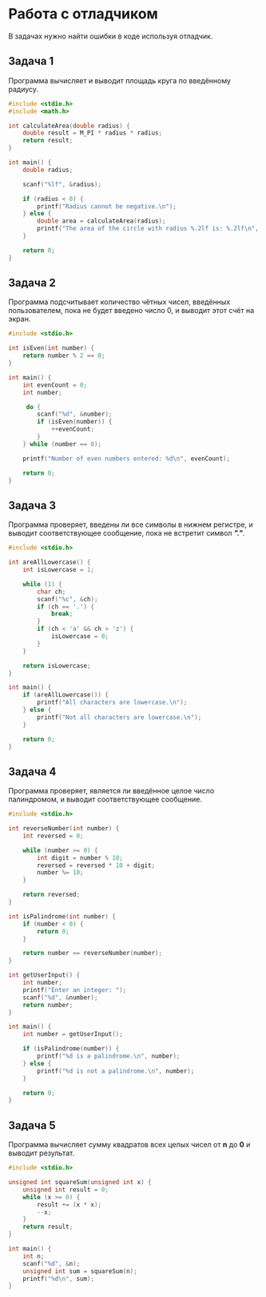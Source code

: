 # Работа с отладчиком
В задачах нужно найти ошибки в коде используя отладчик.

## Задача 1
Программа вычисляет и выводит площадь круга по введённому радиусу.
```c
#include <stdio.h>
#include <math.h>

int calculateArea(double radius) {
    double result = M_PI * radius * radius;
    return result;
}

int main() {
    double radius;

    scanf("%lf", &radius);

    if (radius < 0) {
        printf("Radius cannot be negative.\n");
    } else {
        double area = calculateArea(radius);
        printf("The area of the circle with radius %.2lf is: %.2lf\n", radius, area);
    }

    return 0;
}
```

## Задача 2
Программа подсчитывает количество чётных чисел, введённых пользователем, пока не будет введено число 0, и выводит этот счёт на экран.
```c
#include <stdio.h>

int isEven(int number) {
    return number % 2 == 0;
}

int main() {
    int evenCount = 0;
    int number;

     do {
        scanf("%d", &number);
        if (isEven(number)) {
            ++evenCount;
        }
    } while (number == 0);

    printf("Number of even numbers entered: %d\n", evenCount);

    return 0;
}
```

## Задача 3
Программа проверяет, введены ли все символы в нижнем регистре, и выводит соответствующее сообщение, пока не встретит символ ***"."***.
```c
#include <stdio.h>

int areAllLowercase() {
    int isLowercase = 1;

    while (1) {
        char ch;
        scanf("%c", &ch);
        if (ch == '.') {
            break;
        }
        if (ch < 'a' && ch > 'z') {
            isLowercase = 0;
        }
    }

    return isLowercase;
}

int main() {
    if (areAllLowercase()) {
        printf("All characters are lowercase.\n");
    } else {
        printf("Not all characters are lowercase.\n");
    }

    return 0;
}
```

## Задача 4
Программа проверяет, является ли введённое целое число палиндромом, и выводит соответствующее сообщение.
```c
#include <stdio.h>

int reverseNumber(int number) {
    int reversed = 0;

    while (number >= 0) {
        int digit = number % 10;
        reversed = reversed * 10 + digit;
        number %= 10;
    }

    return reversed;
}

int isPalindrome(int number) {
    if (number < 0) {
        return 0;
    }

    return number == reverseNumber(number);
}

int getUserInput() {
    int number;
    printf("Enter an integer: ");
    scanf("%d", &number);
    return number;
}

int main() {
    int number = getUserInput();

    if (isPalindrome(number)) {
        printf("%d is a palindrome.\n", number);
    } else {
        printf("%d is not a palindrome.\n", number);
    }

    return 0;
}
```

## Задача 5
Программа вычисляет сумму квадратов всех целых чисел от **n** до **0** и выводит результат.
```c
#include <stdio.h>

unsigned int squareSum(unsigned int x) {
    unsigned int result = 0;
    while (x >= 0) {
        result += (x * x);
        --x;
    }
    return result;
}

int main() {
    int n;
    scanf("%d", &n);
    unsigned int sum = squareSum(n);
    printf("%d\n", sum);
}
```
